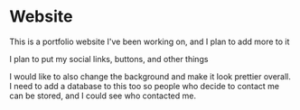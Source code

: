 # Website
This is a portfolio website I've been working on, and I plan to add more to it

I plan to put my social links, buttons, and other things

I would like to also change the background and make it look prettier overall. I need to add a database to this too so people who decide to contact me can be stored, and I could see who contacted me.
